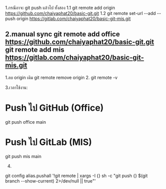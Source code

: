1.กรณีอาจะ git push แล้วไป ทั้งสอง
1.1  git remote add origin https://github.com/chaiyaphat20/basic-git.git
1.2  git remote set-url --add --push origin https://gitlab.com/chaiyaphat20/basic-git-mis.git


2.manual sync
  git remote add office https://github.com/chaiyaphat20/basic-git.git
  git remote add mis https://gitlab.com/chaiyaphat20/basic-git-mis.git
---
1.ลบ origin เดิม
 git remote remove  origin
2.
 git remote -v  

3.เวลาใช้งาน:
  # Push ไป GitHub (Office)
  git push office main

  # Push ไป GitLab (MIS)  
  git push mis main

4.
 git config alias.pushall '!git remote | xargs -I {} sh -c "git push {} $(git branch --show-current) 2>/dev/null || true"'